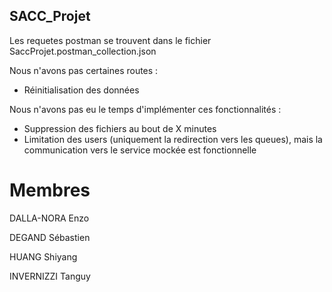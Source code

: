 ## SACC_Projet

Les requetes postman se trouvent dans le fichier SaccProjet.postman_collection.json

Nous n'avons pas certaines routes :
  - Réinitialisation des données
  
Nous n'avons pas eu le temps d'implémenter ces fonctionnalités :
  - Suppression des fichiers au bout de X minutes
  - Limitation des users (uniquement la redirection vers les queues), mais la communication vers le service mockée est fonctionnelle

# Membres

DALLA-NORA Enzo

DEGAND Sébastien 

HUANG Shiyang 

INVERNIZZI Tanguy

